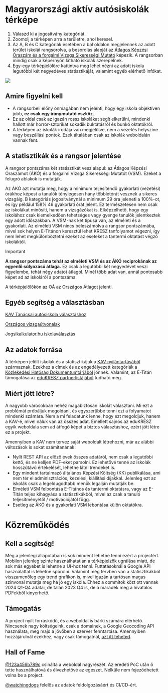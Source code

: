 # Magyarországi aktív autósiskolák térképe
1. Válaszd ki a jogosítvány kategóriát.
2. Zoomolj a térképen arra a területre, ahol keresel.
3. Az A, B és C kategóriák esetében a bal oldalon megjelennek az adott terület iskolái rangsorolva, a besorolás alapját az [Átlagos Képzési Óraszám és a forgalmi Vizsga Sikerességi Mutató](https://github.com/watchingdogs/autosiskola#a-statisztikák-és-a-rangsor-jelentése) képezik. A rangsorban mindig csak a képernyőn látható iskolák szerepelnek.
4. Egy-egy térképjelölőre kattintva meg lehet nézni az adott iskola legutóbbi két negyedéves statisztikáját, valamint egyéb elérhető infókat.

[<img src="https://github.com/user-attachments/assets/7ed9a22b-09a6-426c-9dae-efc5bbf167a4">](https://autosiskolaterkep.hu)

## Amire figyelni kell
- A rangsorbeli előny önmagában nem jelenti, hogy egy iskola objektíven jobb, **ez csak egy iránymutató eszköz**.
- Ez az oldal csak az igazán rossz iskolákat segít elkerülni, mindenki hallott már horror-sztorikat sokadik buktatásról és bunkó oktatókról.
- A térképen az iskolák irodája van megjelölve, nem a vezetés helyszíne vagy beszállási pontok. Ezek általában csak az iskolák weboldalán vannak fent.

## A statisztikák és a rangsor jelentése 
A rangsor pontszáma két statisztikát vesz alapul: az Átlagos Képzési Óraszámot (ÁKÓ) és a forgalmi Vizsga Sikerességi Mutatót (VSM). Ezeket a felugró ablakok is mutatják.

Az ÁKÓ azt mutatja meg, hogy a minimum teljesítendő gyakorlati (vezetési) órákhoz képest a tanulók ténylegesen hány többletórát vesznek a sikeres vizsgáig. B kategóriás jogosítványnál a minimum 29 óra jeleneti a 100%-ot, és így például 158% 46 gyakorlati órát jelent. Ez természetesen nem csak az iskolákat minősíti, hanem a vizsgázókat is. Elképzelhető, hogy egy iskolához csak kiemelkedően tehetséges vagy gyenge tanulók jelentkeztek egy adott időszakban.
A VSM-nak két típusa van, az elméleti és a gyakorlati. Az elméleti VSM nincs beleszámolva a rangsor pontszámába, mivel sok helyen E-Titánon keresztül lehet KRESZ tanfolyamot végezni, így nem lehet megkülönböztetni ezeket az eseteket a tantermi oktatást végző iskoláktól.

> [!IMPORTANT]
> **A rangsor pontszáma tehát az elméleti VSM és az ÁKÓ reciprokának az egyenlő súlyozású átlaga.**
> Ez csak a legutóbbi két negyedévet veszi figyelembe, tehát négy adatot átlagol. Minél több adat van, annál pontosabb képet ad az iskoláról a pontszáma.

A térképjelölőkön az OÁ az Országos Átlagot jelenti.

## Egyéb segítség a választásban
[KAV Tanácsai autósiskola választáshoz](https://vizsgakozpont.hu/tudastar/tanacsok-autosiskola-valasztashoz)

[Országos vizsgaútvonalak](https://www.kozlekedesihatosag.kormany.hu/hu/dokumentum/485371)

[Jogsikalkulator.hu iskolaválasztás](https://jogsikalkulator.hu/hu/iskolavalasztas.html)

## Az adatok forrása
A térképen jelölt iskolák és a statisztikájuk a [KAV nyilántartásából](https://vizsgakozpont.hu/ako_vsm) származnak. Ezekhez a címek és az engedélyezett kategóriák a [Közlekedési Hatóság Dokumentumtárjából](https://www.kozlekedesihatosag.kormany.hu/hu/dokumentum/466204) jönnek. Valamint, az E-Titán támogatása az [eduKRESZ partnerlistájából](https://edukresz.hu/edukresz-partnerek) tudható meg.

## Miért jött létre?
A nagyobb városokban nehéz magabiztosan iskolát választani. Mi ezt a problémát próbáljuk megoldani, és egyszerűbbé tenni ezt a folyamatot mindenki számára. Nem a mi feladatunk lenne, hogy ezt megoldjuk, hanem a KAV-é, mivel náluk van az összes adat. Emellett sajnos az eduKRESZ egyik weboldala sem ad átfogó képet a biztos választáshoz, ezért jött létre ez a projekt. 

Amennyiben a KAV nem tervez saját weboldalt létrehozni, már az alábbi változások is sokat számítanának:
- Nyílt REST API az előző évek összes adatáról, nem csak a legutóbbi kettő, és ne kelljen PDF-eket parsolni. Ez lehetővé tenné az iskolák hosszútávú értékelését, lehetne látni trendeket is.
- Egy mindent tartalmazó általános Képzési Költség (KK) publikálása, ami nem tér el adminisztrációs, kezelési, kiállítási díjakkal. Jelenleg ezt az iskolák csak a legeldugodtabb menük legalján mutatják be.
- Elméleti VSM felbontása E-Titános és tantermi oktatásra, vagy az E-Titán teljes kihagyása a statisztikákból, mivel az csak a tanuló teljesítményétől / motivációjától függ.
- Esetleg az ÁKÓ és a gyakorlati VSM lebontása külön oktatókra.

# Közreműködés
## Kell a segítség!
Még a jelenlegi állapotában is sok mindent lehetne tenni ezért a projectért. Mobilon jelenleg szinte használhatatlan a térképjelzők ugrálása miatt, de sok más egyebet is lehetne a UI-hoz tenni. Futtatásoknál a Google API használattal is lehetne spórolni. Valamint még tervben van a statisztikákból visszamenőleg egy trend grafikon is, mivel igazán a tartósan magas színvonal mutatja meg ha jó egy iskola. Ehhez a commitok közt ott vannak 2024 Q1-Q4 adatai, de talán 2023 Q4 is, de a maradék meg a hivatalos PDFekből kinyerhető.

## Támogatás
A project nyílt forráskódú, és a weboldal is bárki számára elérhető. Nincsenek nagy költségeink, csak a domainek, a Google Geocoding API használata, meg majd a jövőben a szerver fenntartása. Amennyiben hozzájárulnál ezekhez, vagy csak támogatnál, [azt itt teheted](https://github.com/sponsors/watchingdogs).

## Hall of Fame

[@123a456b789c](https://github.com/watchingdogs/autosiskola/commits?author=123a456b789c) csinálta a weboldal nagyrészét. Az eredeti PoC után ő tette használhatóvá és élvezhetővé az egészet. Nélküle nem fejeződhetett volna be a project.

[@watchingdogs](https://github.com/watchingdogs/autosiskola/commits?author=watchingdogs) felelős az adatok feldolgozásáért és CI/CD-ért.
